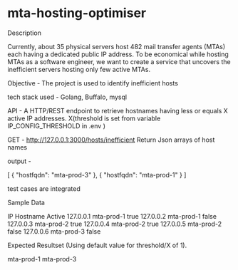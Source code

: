 # mta-hosting-optimiser

Description

Currently, about 35 physical servers host 482 mail transfer agents (MTAs) each having a dedicated public IP address. To be economical while hosting MTAs as a software engineer, we want to create a service that uncovers the inefficient servers hosting only few active MTAs.

Objective - The project is used to identify inefficient hosts

tech stack used - Golang, Buffalo, mysql

API - A HTTP/REST endpoint to retrieve hostnames having less or equals X active IP addresses. X(threshold is set from variable IP_CONFIG_THRESHOLD in .env )
 
GET - http://127.0.0.1:3000/hosts/inefficient
Return Json arrays of host names

output - 

[
 {
  "hostfqdn": "mta-prod-3"
 },
 {
  "hostfqdn": "mta-prod-1"
 }
]

test cases are integrated 

Sample Data

IP Hostname Active
127.0.0.1 mta-prod-1 true
127.0.0.2 mta-prod-1 false
127.0.0.3 mta-prod-2 true
127.0.0.4 mta-prod-2 true
127.0.0.5 mta-prod-2 false
127.0.0.6 mta-prod-3 false

Expected Resultset
(Using default value for threshold/X of 1).

mta-prod-1
mta-prod-3

